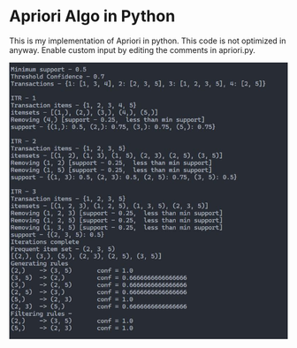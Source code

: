 # Apriori Algo in Python

This is my implementation of Apriori in python. This code is not optimized in anyway. Enable custom input by editing the comments in apriori.py.

![Output](test.jpg)
